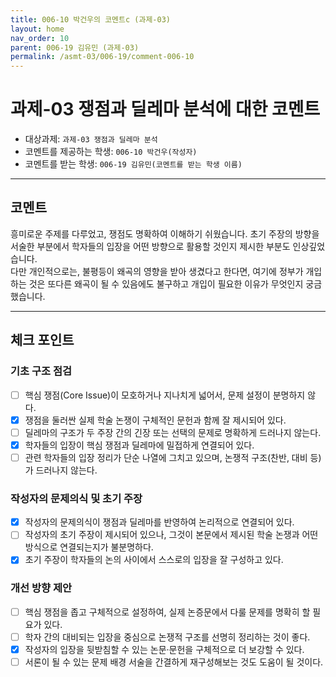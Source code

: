 ```yaml
---
title: 006-10 박건우의 코멘트c (과제-03) 
layout: home
nav_order: 10
parent: 006-19 김유민 (과제-03)
permalink: /asmt-03/006-19/comment-006-10
---
```


# 과제-03 쟁점과 딜레마 분석에 대한 코멘트

- 대상과제: `과제-03 쟁점과 딜레마 분석`
- 코멘트를 제공하는 학생: `006-10 박건우(작성자)` 
- 코멘트를 받는 학생: `006-19 김유민(코멘트를 받는 학생 이름)` 

---

## 코멘트

흥미로운 주제를 다루었고, 쟁점도 명확하여 이해하기 쉬웠습니다. 초기 주장의 방향을 서술한 부분에서 학자들의 입장을 어떤 방향으로 활용할 것인지 제시한 부분도 인상깊었습니다.  
다만 개인적으로는, 불평등이 왜곡의 영향을 받아 생겼다고 한다면, 여기에 정부가 개입하는 것은 또다른 왜곡이 될 수 있음에도 불구하고 개입이 필요한 이유가 무엇인지 궁금했습니다.  

---

## 체크 포인트

### **기초 구조 점검**
- [ ] 핵심 쟁점(Core Issue)이 모호하거나 지나치게 넓어서, 문제 설정이 분명하지 않다.
- [x] 쟁점을 둘러싼 실제 학술 논쟁이 구체적인 문헌과 함께 잘 제시되어 있다.
- [ ] 딜레마의 구조가 두 주장 간의 긴장 또는 선택의 문제로 명확하게 드러나지 않는다.
- [x] 학자들의 입장이 핵심 쟁점과 딜레마에 밀접하게 연결되어 있다.
- [ ] 관련 학자들의 입장 정리가 단순 나열에 그치고 있으며, 논쟁적 구조(찬반, 대비 등)가 드러나지 않는다.

### **작성자의 문제의식 및 초기 주장**
- [x] 작성자의 문제의식이 쟁점과 딜레마를 반영하여 논리적으로 연결되어 있다.
- [ ] 작성자의 초기 주장이 제시되어 있으나, 그것이 본문에서 제시된 학술 논쟁과 어떤 방식으로 연결되는지가 불분명하다.
- [x] 초기 주장이 학자들의 논의 사이에서 스스로의 입장을 잘 구성하고 있다.

### **개선 방향 제안**
- [ ] 핵심 쟁점을 좁고 구체적으로 설정하여, 실제 논증문에서 다룰 문제를 명확히 할 필요가 있다.
- [ ] 학자 간의 대비되는 입장을 중심으로 논쟁적 구조를 선명히 정리하는 것이 좋다.
- [x] 작성자의 입장을 뒷받침할 수 있는 논문·문헌을 구체적으로 더 보강할 수 있다.
- [ ] 서론이 될 수 있는 문제 배경 서술을 간결하게 재구성해보는 것도 도움이 될 것이다.

